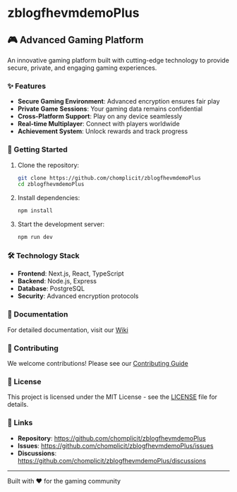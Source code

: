 # zblogfhevmdemoPlus

## 🎮 Advanced Gaming Platform

An innovative gaming platform built with cutting-edge technology to provide secure, private, and engaging gaming experiences.

### ✨ Features

- **Secure Gaming Environment**: Advanced encryption ensures fair play
- **Private Game Sessions**: Your gaming data remains confidential
- **Cross-Platform Support**: Play on any device seamlessly
- **Real-time Multiplayer**: Connect with players worldwide
- **Achievement System**: Unlock rewards and track progress

### 🚀 Getting Started

1. Clone the repository:
   ```bash
   git clone https://github.com/chomplicit/zblogfhevmdemoPlus
   cd zblogfhevmdemoPlus
   ```

2. Install dependencies:
   ```bash
   npm install
   ```

3. Start the development server:
   ```bash
   npm run dev
   ```

### 🛠️ Technology Stack

- **Frontend**: Next.js, React, TypeScript
- **Backend**: Node.js, Express
- **Database**: PostgreSQL
- **Security**: Advanced encryption protocols

### 📖 Documentation

For detailed documentation, visit our [Wiki](https://github.com/chomplicit/zblogfhevmdemoPlus/wiki)

### 🤝 Contributing

We welcome contributions! Please see our [Contributing Guide](https://github.com/chomplicit/zblogfhevmdemoPlus/blob/main/CONTRIBUTING.md)

### 📄 License

This project is licensed under the MIT License - see the [LICENSE](https://github.com/chomplicit/zblogfhevmdemoPlus/blob/main/LICENSE) file for details.

### 🔗 Links

- **Repository**: https://github.com/chomplicit/zblogfhevmdemoPlus
- **Issues**: https://github.com/chomplicit/zblogfhevmdemoPlus/issues
- **Discussions**: https://github.com/chomplicit/zblogfhevmdemoPlus/discussions

---

Built with ❤️ for the gaming community
